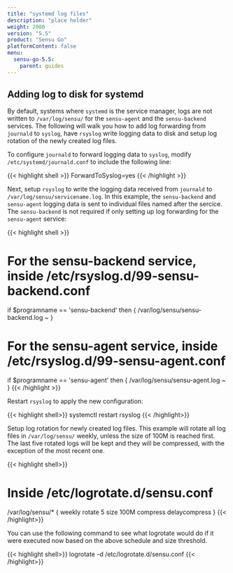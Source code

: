 ```yaml
---
title: "systemd log files"
description: "place holder"
weight: 2000
version: "5.5"
product: "Sensu Go"
platformContent: false
menu:
  sensu-go-5.5:
    parent: guides
---
```


## Adding log to disk for systemd

By default, systems where `systemd` is the service manager, logs are not written to `/var/log/sensu/` for the `sensu-agent` and the `sensu-backend` services. The following will walk you how to add log forwarding from `journald` to `syslog`, have `rsyslog` write logging data to disk and setup log rotation of the newly created log files.

To configure `journald` to forward logging data to `syslog`, modify `/etc/systemd/journald.conf` to include the following line:

{{< highlight shell >}}
ForwardToSyslog=yes
{{< /highlight >}}

Next, setup `rsyslog` to write the logging data received from `journald` to `/var/log/sensu/servicename.log`. In this example, the `sensu-backend` and `sensu-agent` logging data is sent to individual files named after the sercice. The `sensu-backend` is not required if only setting up log forwarding for the `sensu-agent` service:

{{< highlight shell >}}
# For the sensu-backend service, inside /etc/rsyslog.d/99-sensu-backend.conf
if $programname == 'sensu-backend' then {
        /var/log/sensu/sensu-backend.log
        ~
}

# For the sensu-agent service, inside /etc/rsyslog.d/99-sensu-agent.conf
if $programname == 'sensu-agent' then {
        /var/log/sensu/sensu-agent.log
        ~
}
{{< /highlight >}}

Restart `rsyslog` to apply the new configuration:

{{< highlight shell>}}
systemctl restart rsyslog
{{< /highlight>}}

Setup log rotation for newly created log files. This example will rotate all log files in `/var/log/sensu/` weekly, unless the size of 100M is reached first. The last five rotated logs will be kept and they will be compressed, with the exception of the most recent one.

{{< highlight shell>}}
# Inside /etc/logrotate.d/sensu.conf
/var/log/sensu/* {
    weekly
    rotate 5
    size 100M
    compress
    delaycompress
}
{{< /highlight>}}

You can use the following command to see what logrotate would do if it were executed now based on the above schedule and size threshold.

{{< highlight shell>}}
logrotate -d /etc/logrotate.d/sensu.conf
{{< /highlight>}}
